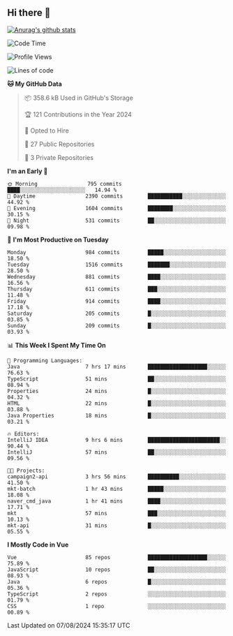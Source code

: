 ## Hi there 👋

[![Anurag's github stats](https://github-readme-stats.vercel.app/api?username=Songwonseok)](https://github.com/anuraghazra/github-readme-stats)



<!--START_SECTION:waka-->
![Code Time](http://img.shields.io/badge/Code%20Time-2%2C966%20hrs%2011%20mins-blue)

![Profile Views](http://img.shields.io/badge/Profile%20Views-0-blue)

![Lines of code](https://img.shields.io/badge/From%20Hello%20World%20I%27ve%20Written-34.8%20million%20lines%20of%20code-blue)

**🐱 My GitHub Data** 

> 📦 358.6 kB Used in GitHub's Storage 
 > 
> 🏆 121 Contributions in the Year 2024
 > 
> 💼 Opted to Hire
 > 
> 📜 27 Public Repositories 
 > 
> 🔑 3 Private Repositories 
 > 
**I'm an Early 🐤** 

```text
🌞 Morning                795 commits         ████░░░░░░░░░░░░░░░░░░░░░   14.94 % 
🌆 Daytime                2390 commits        ███████████░░░░░░░░░░░░░░   44.92 % 
🌃 Evening                1604 commits        ████████░░░░░░░░░░░░░░░░░   30.15 % 
🌙 Night                  531 commits         ██░░░░░░░░░░░░░░░░░░░░░░░   09.98 % 
```
📅 **I'm Most Productive on Tuesday** 

```text
Monday                   984 commits         █████░░░░░░░░░░░░░░░░░░░░   18.50 % 
Tuesday                  1516 commits        ███████░░░░░░░░░░░░░░░░░░   28.50 % 
Wednesday                881 commits         ████░░░░░░░░░░░░░░░░░░░░░   16.56 % 
Thursday                 611 commits         ███░░░░░░░░░░░░░░░░░░░░░░   11.48 % 
Friday                   914 commits         ████░░░░░░░░░░░░░░░░░░░░░   17.18 % 
Saturday                 205 commits         █░░░░░░░░░░░░░░░░░░░░░░░░   03.85 % 
Sunday                   209 commits         █░░░░░░░░░░░░░░░░░░░░░░░░   03.93 % 
```


📊 **This Week I Spent My Time On** 

```text
💬 Programming Languages: 
Java                     7 hrs 17 mins       ███████████████████░░░░░░   76.63 % 
TypeScript               51 mins             ██░░░░░░░░░░░░░░░░░░░░░░░   08.94 % 
Properties               24 mins             █░░░░░░░░░░░░░░░░░░░░░░░░   04.32 % 
HTML                     22 mins             █░░░░░░░░░░░░░░░░░░░░░░░░   03.88 % 
Java Properties          18 mins             █░░░░░░░░░░░░░░░░░░░░░░░░   03.21 % 

🔥 Editors: 
IntelliJ IDEA            9 hrs 6 mins        ███████████████████████░░   90.44 % 
IntelliJ                 57 mins             ██░░░░░░░░░░░░░░░░░░░░░░░   09.56 % 

🐱‍💻 Projects: 
campaign2-api            3 hrs 56 mins       ██████████░░░░░░░░░░░░░░░   41.50 % 
mkt-batch                1 hr 43 mins        █████░░░░░░░░░░░░░░░░░░░░   18.08 % 
naver_cmd_java           1 hr 41 mins        ████░░░░░░░░░░░░░░░░░░░░░   17.71 % 
mkt                      57 mins             ███░░░░░░░░░░░░░░░░░░░░░░   10.13 % 
mkt-api                  31 mins             █░░░░░░░░░░░░░░░░░░░░░░░░   05.55 % 
```

**I Mostly Code in Vue** 

```text
Vue                      85 repos            ███████████████████░░░░░░   75.89 % 
JavaScript               10 repos            ██░░░░░░░░░░░░░░░░░░░░░░░   08.93 % 
Java                     6 repos             █░░░░░░░░░░░░░░░░░░░░░░░░   05.36 % 
TypeScript               2 repos             ░░░░░░░░░░░░░░░░░░░░░░░░░   01.79 % 
CSS                      1 repo              ░░░░░░░░░░░░░░░░░░░░░░░░░   00.89 % 
```




 Last Updated on 07/08/2024 15:35:17 UTC
<!--END_SECTION:waka-->
